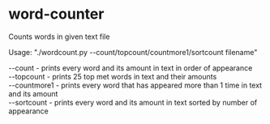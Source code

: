 # word-counter
Counts words in given text file  
  
Usage:
"./wordcount.py --count/topcount/countmore1/sortcount filename"
 
 --count - prints every word and its amount in text in order of appearance  
 --topcount - prints 25 top met words in text and their amounts  
 --countmore1 - prints every word that has appeared more than 1 time in text and its amount  
 --sortcount - prints every word and its amount in text sorted by number of appearance
